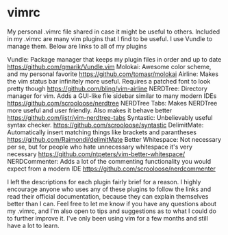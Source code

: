 # vimrc
My personal .vimrc file shared in case it might be useful to others. Included in my .vimrc are many vim plugins that
I find to be useful. I use Vundle to manage them. Below are links to all of my plugins

Vundle:            Package manager that keeps my plugin files in order and up to date
                   https://github.com/gmarik/Vundle.vim
Molokai:           Awesome color scheme, and my personal favorite
                   https://github.com/tomasr/molokai
Airline:           Makes the vim status bar infinitely more useful. Requires a patched font to look pretty though
                   https://github.com/bling/vim-airline
NERDTree:          Directory manager for vim. Adds a GUI-like file sidebar similar to many modern IDEs
                   https://github.com/scrooloose/nerdtree
NERDTree Tabs:     Makes NERDTree more useful and user friendly. Also makes it behave better
                   https://github.com/jistr/vim-nerdtree-tabs
Syntastic:         Unbelievably useful syntax checker.
                   https://github.com/scrooloose/syntastic
DelimitMate:       Automatically insert matching things like brackets and parantheses
                   https://github.com/Raimondi/delimitMate
Better Whitespace: Not necessary per se, but for people who hate unnecessary whitespace it's very necessary
                   https://github.com/ntpeters/vim-better-whitespace/
NERDCommenter:     Adds a lot of the commenting functionality you would expect from a modern IDE
                   https://github.com/scrooloose/nerdcommenter

I left the descriptions for each plugin fairly brief for a reason. I highly encourage anyone who uses any of these plugins to follow the links and read their official documentation, because they can explain themselves better than I can. Feel free to let me know if you have any questions about my .vimrc, and I'm also open to tips and suggestions as to what I could do to further improve it. I've only been using vim for a few months and still have a lot to learn.
